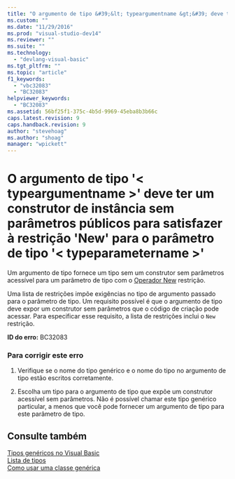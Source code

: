 ```yaml
---
title: "O argumento de tipo &#39;&lt; typeargumentname &gt;&#39; deve ter um construtor de inst&#226;ncia sem par&#226;metros p&#250;blicos para satisfazer &#224; restri&#231;&#227;o &#39;New&#39; para o par&#226;metro de tipo &#39;&lt; typeparametername &gt;&#39; | Microsoft Docs"
ms.custom: ""
ms.date: "11/29/2016"
ms.prod: "visual-studio-dev14"
ms.reviewer: ""
ms.suite: ""
ms.technology: 
  - "devlang-visual-basic"
ms.tgt_pltfrm: ""
ms.topic: "article"
f1_keywords: 
  - "vbc32083"
  - "BC32083"
helpviewer_keywords: 
  - "BC32083"
ms.assetid: 56bf25f1-375c-4b5d-9969-45eba8b3b66c
caps.latest.revision: 9
caps.handback.revision: 9
author: "stevehoag"
ms.author: "shoag"
manager: "wpickett"
---
```

# O argumento de tipo &#39;&lt; typeargumentname &gt;&#39; deve ter um construtor de inst&#226;ncia sem par&#226;metros p&#250;blicos para satisfazer &#224; restri&#231;&#227;o &#39;New&#39; para o par&#226;metro de tipo &#39;&lt; typeparametername &gt;&#39;
Um argumento de tipo fornece um tipo sem um construtor sem parâmetros acessível para um parâmetro de tipo com o [Operador New](../Topic/New%20Operator%20\(Visual%20Basic\).md) restrição.  
  
 Uma lista de restrições impõe exigências no tipo de argumento passado para o parâmetro de tipo. Um requisito possível é que o argumento de tipo deve expor um construtor sem parâmetros que o código de criação pode acessar. Para especificar esse requisito, a lista de restrições inclui o `New` restrição.  
  
 **ID do erro:** BC32083  
  
### Para corrigir este erro  
  
1.  Verifique se o nome do tipo genérico e o nome do tipo no argumento de tipo estão escritos corretamente.  
  
2.  Escolha um tipo para o argumento de tipo que expõe um construtor acessível sem parâmetros. Não é possível chamar este tipo genérico particular, a menos que você pode fornecer um argumento de tipo para este parâmetro de tipo.  
  
## Consulte também  
 [Tipos genéricos no Visual Basic](../Topic/Generic%20Types%20in%20Visual%20Basic%20\(Visual%20Basic\).md)   
 [Lista de tipos](../Topic/Type%20List%20\(Visual%20Basic\).md)   
 [Como usar uma classe genérica](../Topic/How%20to:%20Use%20a%20Generic%20Class%20\(Visual%20Basic\).md)